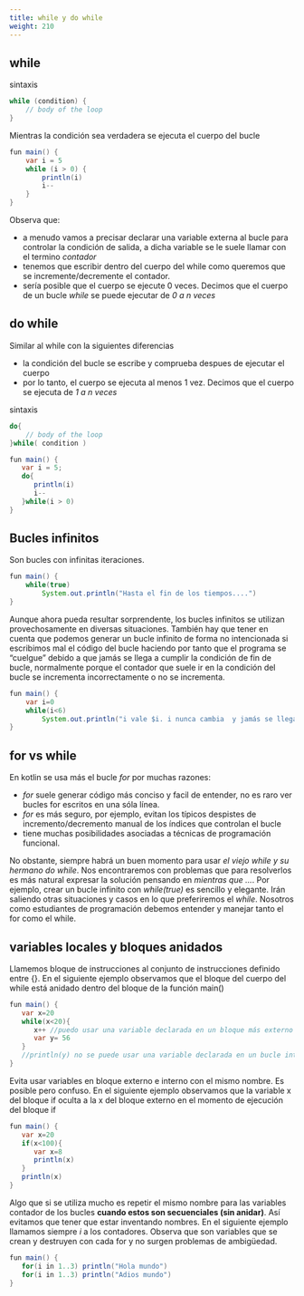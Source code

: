 ```yaml
---
title: while y do while
weight: 210
---
```


## while
sintaxis
```java
while (condition) {
    // body of the loop
}
```
Mientras la condición sea verdadera se ejecuta el cuerpo del bucle
```java
fun main() {
    var i = 5
    while (i > 0) {
        println(i)
        i--
    }
}
```
Observa que:
- a menudo vamos a precisar declarar una variable externa al bucle para controlar la condición de salida, a dicha variable se le suele llamar con el termino *contador*
- tenemos que escribir dentro del cuerpo del while como queremos que se incremente/decremente el contador.
- sería posible que el cuerpo se ejecute 0 veces. Decimos que el cuerpo de un bucle *while* se puede ejecutar de *0 a n veces*
## do while
Similar al while con la siguientes diferencias
- la condición del bucle se escribe y comprueba despues de ejecutar el cuerpo
- por lo tanto, el cuerpo se ejecuta al menos 1 vez. Decimos que el cuerpo se ejecuta de *1 a n veces*
  
sintaxis
```java
do{
    // body of the loop
}while( condition )
```

```java
fun main() {
   var i = 5;
   do{
      println(i)
      i--
   }while(i > 0)
}
```
## Bucles infinitos 

Son bucles con infinitas iteraciones. 


```java
fun main() {
    while(true)
        System.out.println("Hasta el fin de los tiempos....")
}
```

Aunque ahora pueda resultar sorprendente, los bucles infinitos se utilizan provechosamente en diversas situaciones. También hay que tener en cuenta que podemos generar un bucle infinito de forma no intencionada si  escribimos mal el código del bucle haciendo por tanto que el programa se “cuelgue”  debido a que jamás se llega a cumplir la condición de fin de bucle, normalmente porque el contador que suele ir en la condición del bucle se incrementa incorrectamente o no se incrementa. 
```java
fun main() {
    var i=0
    while(i<6)
        System.out.println("i vale $i. i nunca cambia  y jamás se llega a cumplir que i>= 6 para que pare el bucle")
}
```

## for vs while
En kotlin se usa más el bucle *for* por muchas razones:
- *for* suele generar código más conciso y facil de entender, no es raro ver bucles for escritos en una sóla línea.
- *for* es más seguro, por ejemplo, evitan los típicos despistes de incremento/decremento manual de los índices que controlan el bucle
- tiene muchas posibilidades asociadas a técnicas de programación funcional.

No obstante, siempre habrá un buen momento para usar  *el viejo while y su hermano do while*. Nos encontraremos con problemas que para resolverlos es más natural  expresar la solución  pensando en *mientras que ...*. Por ejemplo, crear un bucle infinito con *while(true)* es sencillo y elegante. Irán saliendo otras situaciones y casos en lo que preferiremos el *while*. Nosotros como estudiantes de programación debemos entender y manejar tanto el for como el while. 


##  variables locales y bloques anidados
Llamemos bloque de instrucciones al conjunto de instrucciones definido entre {}. En el siguiente ejemplo observamos que el bloque del cuerpo del while está anidado dentro del bloque de la función main()
```java 
fun main() {
   var x=20
   while(x<20){
      x++ //puedo usar una variable declarada en un bloque más externo
      var y= 56
   }
   //println(y) no se puede usar una variable declarada en un bucle interno
}

```
Evita usar variables en bloque externo e interno con el mismo nombre. Es posible pero confuso.  En el siguiente ejemplo observamos que la variable x del bloque if oculta a la x del bloque externo en el momento de ejecución del bloque if
```java
fun main() {
   var x=20
   if(x<100){
      var x=8
      println(x)
   }
   println(x)
}
```
Algo que si se utiliza mucho es repetir el mismo nombre para las variables contador de los bucles **cuando estos son secuenciales (sin anidar)**. Así evitamos que tener que estar inventando nombres. En el siguiente ejemplo llamamos siempre *i* a los contadores. Observa que  son variables que se crean y destruyen con cada for y no surgen problemas de ambigüedad.
```java
fun main() {
   for(i in 1..3) println("Hola mundo")
   for(i in 1..3) println("Adios mundo")
}
```